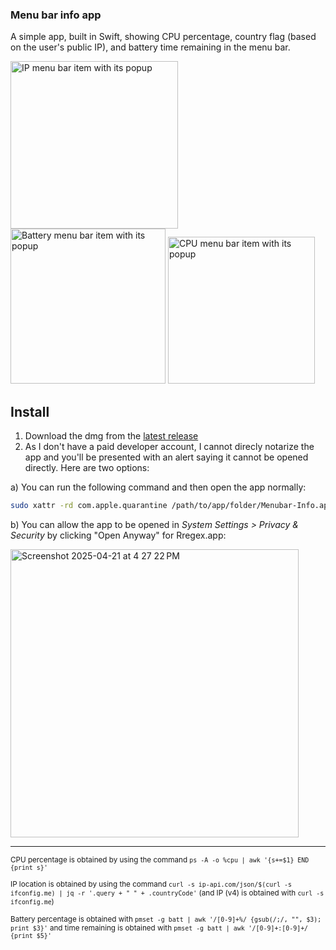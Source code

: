 ### Menu bar info app

A simple app, built in Swift, showing CPU percentage, country flag (based on the user's public IP), and battery time remaining in the menu bar.

<img width="268" alt="IP menu bar item with its popup" src="https://github.com/user-attachments/assets/5ca3faa1-e611-4526-bda2-976dcfca486f" />
<img width="248" alt="Battery menu bar item with its popup" src="https://github.com/user-attachments/assets/8e96c97e-6a82-475f-8da5-90a91ae455f5" />
<img width="235" alt="CPU menu bar item with its popup" src="https://github.com/user-attachments/assets/95286e98-9977-40e0-b965-18da089b72e8" />

## Install

1. Download the dmg from the [latest release](https://github.com/Thinkr1/Menubar-Info/releases)
2. As I don't have a paid developer account, I cannot direcly notarize the app and you'll be presented with an alert saying it cannot be opened directly. Here are two options:

a) You can run the following command and then open the app normally: 

```sh
sudo xattr -rd com.apple.quarantine /path/to/app/folder/Menubar-Info.app
```

b) You can allow the app to be opened in *System Settings > Privacy & Security* by clicking "Open Anyway" for Rregex.app:

<img width="461" alt="Screenshot 2025-04-21 at 4 27 22 PM" src="https://github.com/user-attachments/assets/64336344-39dc-476f-87cd-6fc209e7122f" />

---

<sub>CPU percentage is obtained by using the command `ps -A -o %cpu | awk '{s+=$1} END {print s}'`</sub>


<sub>IP location is obtained by using the command `curl -s ip-api.com/json/$(curl -s ifconfig.me) | jq -r '.query + " " + .countryCode'` (and IP (v4) is obtained with `curl -s ifconfig.me`)</sub>

<sub>Battery percentage is obtained with `pmset -g batt | awk '/[0-9]+%/ {gsub(/;/, "", $3); print $3}'` and time remaining is obtained with `pmset -g batt | awk '/[0-9]+:[0-9]+/ {print $5}'`</sub>
